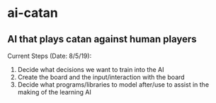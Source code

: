 # ai-catan
## AI that plays catan against human players
Current Steps (Date: 8/5/19):
  1. Decide what decisions we want to train into the AI
  2. Create the board and the input/interaction with the board
  3. Decide what programs/libraries to model after/use to assist in the making of the learning AI
